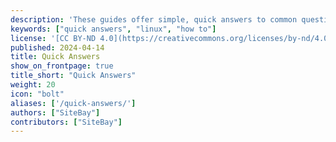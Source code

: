 ```yaml
---
description: 'These guides offer simple, quick answers to common questions.'
keywords: ["quick answers", "linux", "how to"]
license: '[CC BY-ND 4.0](https://creativecommons.org/licenses/by-nd/4.0)'
published: 2024-04-14
title: Quick Answers
show_on_frontpage: true
title_short: "Quick Answers"
weight: 20
icon: "bolt"
aliases: ['/quick-answers/']
authors: ["SiteBay"]
contributors: ["SiteBay"]
---
```


